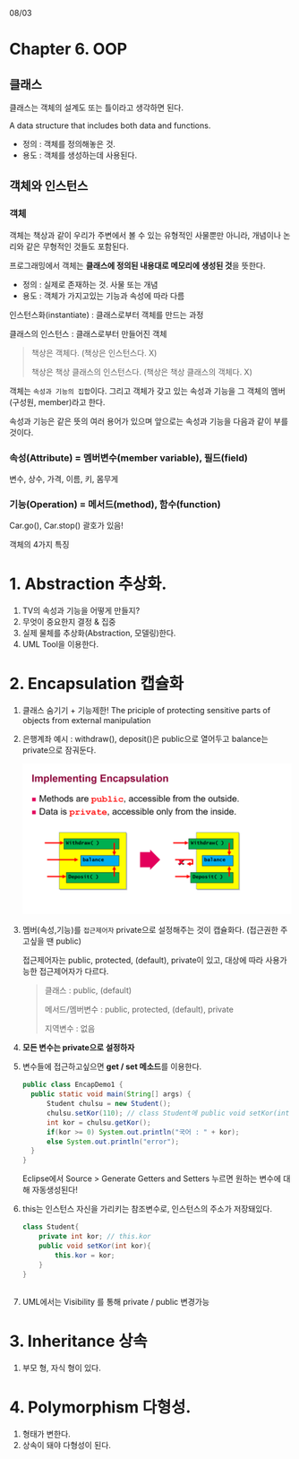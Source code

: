 08/03

# Chapter 6. OOP

## 클래스

클래스는 객체의 설계도 또는 틀이라고 생각하면 된다.

A data structure that includes both data and functions.

- 정의 : 객체를 정의해놓은 것.
- 용도 : 객체를 생성하는데 사용된다.



## 객체와 인스턴스

### 객체

객체는 책상과 같이 우리가 주변에서 볼 수 있는 유형적인 사물뿐만 아니라, 개념이나 논리와 같은 무형적인 것들도 포함된다.

프로그래밍에서 객체는 **클래스에 정의된 내용대로 메모리에 생성된 것**을 뜻한다. 

- 정의 : 실제로 존재하는 것. 사물 또는 개념
- 용도 : 객체가 가지고있는 기능과 속성에 따라 다름



인스턴스화(instantiate) : 클래스로부터 객체를 만드는 과정

클래스의 인스턴스 : 클래스로부터 만들어진 객체



> 책상은 객체다. (책상은 인스턴스다. X)
>
> 책상은 책상 클래스의 인스턴스다. (책상은 책상 클래스의 객체다. X)



객체는 `속성과 기능의 집합`이다. 그리고 객체가 갖고 있는 속성과 기능을 그 객체의 멤버(구성원, member)라고 한다.

속성과 기능은 같은 뜻의 여러 용어가 있으며 앞으로는 속성과 기능을 다음과 같이 부를 것이다.

### 속성(Attribute) = 멤버변수(member variable), 필드(field)

변수, 상수, 가격, 이름, 키, 몸무게

### 기능(Operation) = 메서드(method), 함수(function)

Car.go(), Car.stop() 괄호가 있음!





객체의 4가지 특징

# 1. Abstraction 추상화. 

   1. TV의 속성과 기능을 어떻게 만들지?
   2. 무엇이 중요한지 결정 & 집중
   3. 실제 물체를 추상화(Abstraction, 모델링)한다.
   4. UML Tool을 이용한다.

# 2. Encapsulation 캡슐화

   1. 클래스 숨기기 + 기능제한! The priciple of protecting sensitive parts of objects from external manipulation

   2. 은행계좌 예시 : withdraw(), deposit()은 public으로 열어두고 balance는 private으로 잠궈둔다.

      ![encapsulation](../img/encapsulation.png)

   3. 멤버(속성,기능)를 `접근제어자` private으로 설정해주는 것이 캡슐화다. (접근권한 주고싶을 땐 public)

      접근제어자는 public, protected, (default), private이 있고, 대상에 따라 사용가능한 접근제어자가 다르다.

      > 클래스 : public, (default)
      >
      > 메서드/멤버변수 : public, protected, (default), private
      >
      > 지역변수 : 없음

   4. **모든 변수는 private으로 설정하자**  

   5. 변수들에 접근하고싶으면 **get / set 메소드**를 이용한다. 

      ```java
      public class EncapDemo1 {
      	public static void main(String[] args) {
      		Student chulsu = new Student();
      		chulsu.setKor(110); // class Student에 public void setKor(int score) 있음
      		int kor = chulsu.getKor();
      		if(kor >= 0) System.out.println("국어 : " + kor);
      		else System.out.println("error");
      	}
      }
      ```

      Eclipse에서 Source > Generate Getters and Setters 누르면 원하는 변수에 대해 자동생성된다!

      

   6. this는 인스턴스 자신을 가리키는 참조변수로, 인스턴스의 주소가 저장돼있다.

      ```java
      class Student{
          private int kor; // this.kor
          public void setKor(int kor){
              this.kor = kor; 
          }
      }
          
      ```

      

   7. UML에서는 Visibility 를 통해 private / public 변경가능

# 3. Inheritance 상속

   1. 부모 형, 자식 형이 있다.

# 4. Polymorphism 다형성. 

   1. 형태가 변한다.
   2. 상속이 돼야 다형성이 된다.


